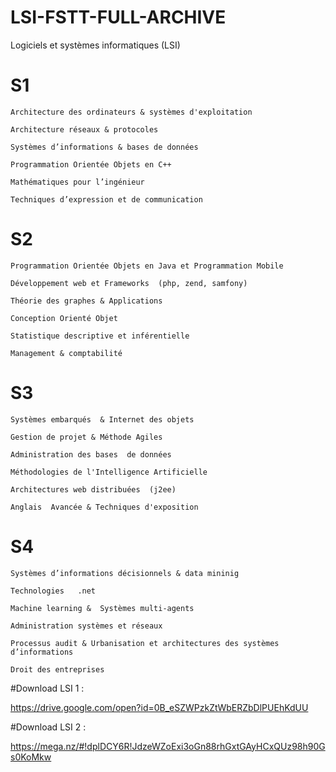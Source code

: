 # LSI-FSTT-FULL-ARCHIVE

Logiciels et systèmes informatiques (LSI)

# S1
    Architecture des ordinateurs & systèmes d'exploitation

    Architecture réseaux & protocoles

    Systèmes d’informations & bases de données

    Programmation Orientée Objets en C++

    Mathématiques pour l’ingénieur

    Techniques d’expression et de communication

# S2
    Programmation Orientée Objets en Java et Programmation Mobile

    Développement web et Frameworks  (php, zend, samfony)

    Théorie des graphes & Applications

    Conception Orienté Objet

    Statistique descriptive et inférentielle

    Management & comptabilité

# S3

    Systèmes embarqués  & Internet des objets

    Gestion de projet & Méthode Agiles

    Administration des bases  de données

    Méthodologies de l'Intelligence Artificielle

    Architectures web distribuées  (j2ee)

    Anglais  Avancée & Techniques d'exposition

# S4
    Systèmes d’informations décisionnels & data mininig

    Technologies   .net

    Machine learning &  Systèmes multi-agents

    Administration systèmes et réseaux

    Processus audit & Urbanisation et architectures des systèmes d’informations

    Droit des entreprises


#Download LSI 1 : 

https://drive.google.com/open?id=0B_eSZWPzkZtWbERZbDlPUEhKdUU

#Download LSI 2 : 

https://mega.nz/#!dplDCY6R!JdzeWZoExi3oGn88rhGxtGAyHCxQUz98h90Gs0KoMkw

